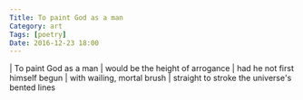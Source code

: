 ```yaml
---
Title: To paint God as a man
Category: art
Tags: [poetry]
Date: 2016-12-23 18:00
---
```



| To paint God as a man
| would be the height of arrogance
| had he not first himself begun
| with wailing, mortal brush
| straight to stroke the universe's bented lines